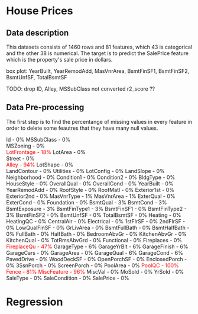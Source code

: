 # House Prices

## Data description
This datasets consists of 1460 rows and 81 features, which 43 is categorical and the other 38 is numerical.
The target is to predict the SalePrice feature which is the property's sale price in dollars.

box plot: YearBuilt, YearRemodAdd, MasVnrArea, BsmtFinSF1, BsmtFinSF2, BsmtUnfSF, TotalBsmtSF

TODO: drop ID, Alley,
MSSubClass not converted 
r2_score ??

## Data Pre-processing

The first step is to find the percentange of missing values in every feature in order to delete some feautres that they have many null values.

Id - 0%
MSSubClass - 0%  
MSZoning - 0%    
<span style="color:red"> LotFrontage - 18% </span>
LotArea - 0%     
Street - 0%      
<span style="color:red"> Alley - 94% </span>
LotShape - 0%    
LandContour - 0% 
Utilities - 0%
LotConfig - 0%
LandSlope - 0%
Neighborhood - 0%
Condition1 - 0%
Condition2 - 0%
BldgType - 0%
HouseStyle - 0%
OverallQual - 0%
OverallCond - 0%
YearBuilt - 0%
YearRemodAdd - 0%
RoofStyle - 0%
RoofMatl - 0%
Exterior1st - 0%
Exterior2nd - 0%
MasVnrType - 1%
MasVnrArea - 1%
ExterQual - 0%
ExterCond - 0%
Foundation - 0%
BsmtQual - 3%
BsmtCond - 3%
BsmtExposure - 3%
BsmtFinType1 - 3%
BsmtFinSF1 - 0%
BsmtFinType2 - 3%
BsmtFinSF2 - 0%
BsmtUnfSF - 0%
TotalBsmtSF - 0%
Heating - 0%
HeatingQC - 0%
CentralAir - 0%
Electrical - 0%
1stFlrSF - 0%
2ndFlrSF - 0%
LowQualFinSF - 0%
GrLivArea - 0%
BsmtFullBath - 0%
BsmtHalfBath - 0%
FullBath - 0%
HalfBath - 0%
BedroomAbvGr - 0%
KitchenAbvGr - 0%
KitchenQual - 0%
TotRmsAbvGrd - 0%
Functional - 0%
Fireplaces - 0%
<span style="color:red"> FireplaceQu - 47% </span>
GarageType - 6%
GarageYrBlt - 6%
GarageFinish - 6%
GarageCars - 0%
GarageArea - 0%
GarageQual - 6%
GarageCond - 6%
PavedDrive - 0%
WoodDeckSF - 0%
OpenPorchSF - 0%
EnclosedPorch - 0%
3SsnPorch - 0%
ScreenPorch - 0%
PoolArea - 0%
<span style="color:red"> PoolQC - 100% </span>
<span style="color:red"> Fence - 81% </span>
<span style="color:red"> MiscFeature - 96% </span>
MiscVal - 0%
MoSold - 0%
YrSold - 0%
SaleType - 0%
SaleCondition - 0%
SalePrice - 0%


# Regression